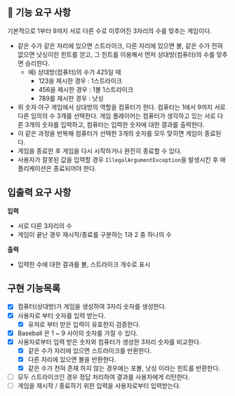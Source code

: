 ## 🚀 기능 요구 사항

기본적으로 1부터 9까지 서로 다른 수로 이루어진 3자리의 수를 맞추는 게임이다.

- 같은 수가 같은 자리에 있으면 스트라이크, 다른 자리에 있으면 볼, 같은 수가 전혀 없으면 낫싱이란 힌트를 얻고, 그 힌트를 이용해서 먼저 상대방(컴퓨터)의 수를 맞추면 승리한다.
  - 예) 상대방(컴퓨터)의 수가 425일 때
    - 123을 제시한 경우 : 1스트라이크
    - 456을 제시한 경우 : 1볼 1스트라이크
    - 789를 제시한 경우 : 낫싱
- 위 숫자 야구 게임에서 상대방의 역할을 컴퓨터가 한다. 컴퓨터는 1에서 9까지 서로 다른 임의의 수 3개를 선택한다. 게임 플레이어는 컴퓨터가 생각하고 있는 서로 다른 3개의 숫자를 입력하고, 컴퓨터는 입력한 숫자에 대한 결과를 출력한다.
- 이 같은 과정을 반복해 컴퓨터가 선택한 3개의 숫자를 모두 맞히면 게임이 종료된다.
- 게임을 종료한 후 게임을 다시 시작하거나 완전히 종료할 수 있다.
- 사용자가 잘못된 값을 입력할 경우 `IllegalArgumentException`을 발생시킨 후 애플리케이션은 종료되어야 한다.


## 입출력 요구 사항
**입력**
- 서로 다른 3자리의 수
- 게임이 끝난 경우 재시작/종료를 구분하는 1과 2 중 하나의 수

**출력**
- 입력한 수에 대한 결과를 볼, 스트라이크 개수로 표시

## 구현 기능목록
- [x] 컴퓨터(상대방)가 게임을 생성하여 3자리 숫자를 생성한다.
- [x] 사용자로 부터 숫자를 입력 받는다.
  - [x] 유저로 부터 받은 입력이 유효한지 검증한다.
- [x] Baseball 은 1 ~ 9 사이의 숫자를 가질 수 있다.
- [x] 사용자로부터 입력 받은 숫자와 컴퓨터가 생성한 3자리 숫자를 비교한다.
  - [x] 같은 수가 자리에 있으면 스트라이크를 반환한다.
  - [x] 다른 자리에 있으면 볼을 반환한다.
  - [x] 같은 수가 전혀 존재 하지 않는 경우에는 포볼, 낫싱 이라는 힌트를 반환한다.
- [ ] 모두 스트라이크인 경우 정답 처리하여 결과를 사용자에게 리턴한다.
- [ ] 게임을 재시작 / 종료하기 위한 입력을 사용자로부터 입력받는다.
